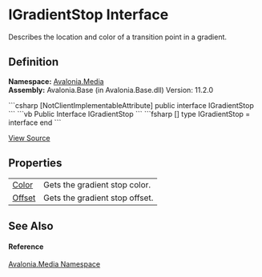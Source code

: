 # IGradientStop Interface


Describes the location and color of a transition point in a gradient.



## Definition
**Namespace:** <a href="N_Avalonia_Media">Avalonia.Media</a>  
**Assembly:** Avalonia.Base (in Avalonia.Base.dll) Version: 11.2.0

<Tabs groupId="api-code-preview">
<TabItem value="csharp" label="C#">
```csharp
[NotClientImplementableAttribute]
public interface IGradientStop
```
</TabItem>
<TabItem value="vb" label="VB">
```vb
<NotClientImplementableAttribute>
Public Interface IGradientStop
```
</TabItem>
<TabItem value="fsharp" label="F#">
```fsharp
[<NotClientImplementableAttribute>]
type IGradientStop = interface end
```
</TabItem>
</Tabs>



<a href="https://github.com/AvaloniaUI/Avalonia/tree/master/src/Avalonia.Base/Media/IGradientStop.cs" title="View the source code">View Source</a>



## Properties
<table>
<tr>
<td><a href="P_Avalonia_Media_IGradientStop_Color">Color</a></td>
<td>Gets the gradient stop color.</td>
</tr>
<tr>
<td><a href="P_Avalonia_Media_IGradientStop_Offset">Offset</a></td>
<td>Gets the gradient stop offset.</td>
</tr>
</table>

## See Also


#### Reference
<a href="N_Avalonia_Media">Avalonia.Media Namespace</a>  

